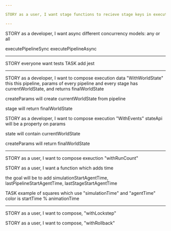 ```yaml
--- 

STORY as a user, I want stage functions to recieve stage keys in execution order and the current index

---
```


STORY as a developer, I want async
  different concurrency models: any or all

  executePipelineSync
  executePipelineAsync

---

STORY everyone want tests
  TASK add jest

---

STORY as a developer, I want to compose execution data "WithWorldState"
  this this pipeline, params of every pipeline and every stage has currentWorldState, and returns finalWorldState

  createParams will create currentWorldState from pipeline

  stage will return finalWorldState

STORY as a developer, I want to compose execution "WithEvents"
    stateApi will be a property on params
    
  state will contain
    currentWorldState

  createParams will return 
    finalWorldState

---

STORY as a user, I want to compose exeuction "withRunCount"

STORY as a user, I want a function which adds time
  
  the goal will be to add simulationStartAgentTime, lastPipelineStartAgentTime, lastStageStartAgentTime

  TASK example of squares which use "simulationTime" and "agentTime"
    color is startTime % animationTime 

---

STORY as a user, I want to compose, "withLockstep"

STORY as a user, I want to compose, "withRollback"